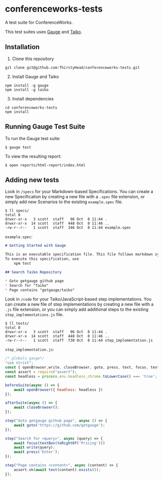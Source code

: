 # conferenceworks-tests

A test suite for ConferenceWorks.

This test suites uses [Gauge](https://gauge.org) and [Taiko](https://taiko.gauge.org).

## Installation

1. Clone this repository

```shell
git clone git@github.com:ThirstyHead/conferenceworks-tests.git
```

2. Install Gauge and Taiko

```shell
npm install -g gauge
npm install -g taiko
```

3. Install dependencies

```shell
cd conferenceworks-tests
npm install
```

## Running Gauge Test Suite

To run the Gauge test suite:

```shell
$ gauge test
```

To view the resulting report:

```shell
$ open reports/html-report/index.html
```

## Adding new tests

Look in `/specs` for your Markdown-based Specifications. You can create a new Specification by creating a new file with a `.spec` file extension, or simply add new Scenarios to the existing `example.spec` file. 

```shell
$ ll specs/
total 8
drwxr-xr-x   3 scott  staff   96 Oct  8 11:44 .
drwxr-xr-x  14 scott  staff  448 Oct  8 11:46 ..
-rw-r--r--   1 scott  staff  346 Oct  8 11:44 example.spec
```

`example.spec`:

```markdown
# Getting Started with Gauge

This is an executable specification file. This file follows markdown syntax. Every heading in this file denotes a scenario. Every bulleted point denotes a step.
To execute this specification, use
	npm test

## Search Taiko Repository

* Goto getgauge github page
* Search for "Taiko"
* Page contains "getgauge/taiko"
```



Look in `/code` for your Taiko/JavaScript-based step implementations. You can create a new file of step implementations by creating a new file with a `.js` file extension, or you can simply add additional steps to the existing `step_implementations.js` file.  

```shell
$ ll tests/
total 8
drwxr-xr-x   3 scott  staff   96 Oct  8 11:44 .
drwxr-xr-x  14 scott  staff  448 Oct  8 11:46 ..
-rw-r--r--   1 scott  staff  730 Oct  8 11:44 step_implementation.js
```

`step_implementation.js`:

```javascript
/* globals gauge*/
"use strict";
const { openBrowser,write, closeBrowser, goto, press, text, focus, textBox, toRightOf } = require('taiko');
const assert = require("assert");
const headless = process.env.headless_chrome.toLowerCase() === 'true';

beforeSuite(async () => {
    await openBrowser({ headless: headless })
});

afterSuite(async () => {
    await closeBrowser();
});

step("Goto getgauge github page", async () => {
    await goto('https://github.com/getgauge');
});

step("Search for <query>", async (query) => {
    await focus(textBox(toRightOf('Pricing')))
    await write(query);
    await press('Enter');
});

step("Page contains <content>", async (content) => {
    assert.ok(await text(content).exists());
});

```
